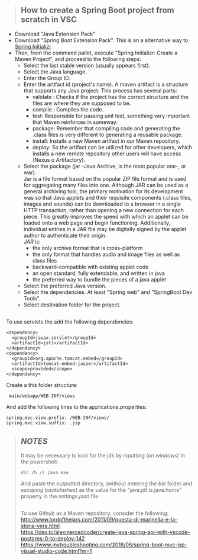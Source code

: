 > ## How to create a Spring Boot project from scratch in VSC

- Download "Java Extension Pack"
- Download "Spring Boot Extension Pack". This is an a alternative way to [Spring Initializr](https://start.spring.io)
- Then, from the command pallet, execute "Spring Initializr: Create a Maven Project", and proceed to the following steps:
  - Select the last stable version (usually appears first).
  - Select the Java language.
  - Enter the Group ID.
  - Enter the artifact id (project's name).
    A maven artifact is a structure that supports any Java project.
    This process has several parts:
    - validate : Checks if the project has the correct structure and the files are where they are supposed to be.
    - compile : Compiles the code.
    - test: Responsible for passing unit test, something very important that Maven reinforces in someway.
    - package: Remember that compiling code and generating the .class files is very different to generating a reusable package.
    - install: Installs a new Maven artifact in our Maven repository.
    - deploy: So the artifact can be utilized for other developers, which installs a new remote repository other users will have access (Nexus o Artifactory).
  - Select the package (jar -Java Archive, is the most popular one-, or
    war).  
    Jar is a file format based on the popular ZIP file format and is used
    for aggregating many files into one. Although JAR can be used as a general
    archiving tool, the primary motivation for its development was so that Java
    applets and their requisite components (.class files, images and sounds) can
    be downloaded to a browser in a single HTTP transaction, rather than opening
    a new connection for each piece. This greatly improves the speed with which
    an applet can be loaded onto a web page and begin functioning. Additionally,
    individual entries in a JAR file may be digitally signed by the applet author
    to authenticate their origin.  
    _JAR_ is:
    - the only archive format that is cross-platform
    - the only format that handles audio and image files as well as class files
    - backward-compatible with existing applet code
    - an open standard, fully extendable, and written in java
    - the preferred way to bundle the pieces of a java applet
  - Select the preferred Java version.
  - Select the dependencies. At least "Spring web" and "SpringBoot Dev Tools".
  - Select destination folder for the project.

##

To use servlets the add the following dependencies:

```
<dependency>
  <groupId>javax.servlet</groupId>
  <artifactId>jstl</artifactId>
</dependency>
<dependency>
  <groupId>org.apache.tomcat.embed</groupId>
  <artifactId>tomcat-embed-jasper</artifactId>
  <scope>provided</scope>
</dependency>
```

Create a this folder structure:

```
 main/webapp/WEB-INF/views
```

And add the following lines to the applications.properties:

```
spring.mvc.view.prefix: /WEB-INF/views/
spring.mvc.view.suffix: .jsp
```

> ## _NOTES_
>
> It may be necessary to look for the jdk by inputting (_on windows_) in the powershell:
>
> `dir /b /s java.exe`
>
> And paste the outputted directory, (without entering the _bin_ folder and _escaping backslashes_) as the value for the "java.jdt.ls.java.home" property in the _settings.json_ file
>
> ##
>
> To use Github as a Maven repository, consider the following:
> http://www.lordofthejars.com/2011/09/questa-di-marinella-e-la-storia-vera.html  
> https://dev.to/alexmercedcoder/create-java-spring-api-with-vscode-postgres-0-to-deploy-142
> https://www.mytroubleshooting.com/2018/06/spring-boot-mvc-jsp-visual-studio-code.html?m=1
